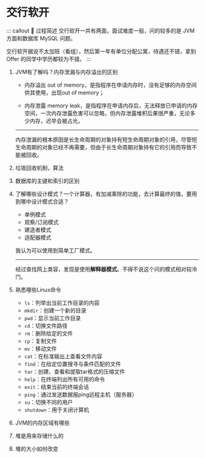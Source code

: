 # 交行软开

::: callout 🧧 过程简述
交行软开一共有两面，面试难度一般，问的较多的是 JVM 方面和数据库 MySQL 问题。

交行软开据说不太加班（看组），然后第一年有单位分配公寓，待遇还不错，拿到 Offer 的同学中学历都较为不错。
:::

1. JVM有了解吗？内存泄漏与内存溢出的区别

    * 内存溢出 out of memory，是指程序在申请内存时，没有足够的内存空间供其使用，出现out of memory；

    * 内存泄露 memory leak，是指程序在申请内存后，无法释放已申请的内存空间，一次内存泄露危害可以忽略，但内存泄露堆积后果很严重，无论多少内存，迟早会被占光。

    ---

    内存泄漏的根本原因是长生命周期的对象持有短生命周期对象的引用，尽管短生命周期的对象已经不再需要，但由于长生命周期对象持有它的引用而导致不能被回收。

2. 垃圾回收机制，算法
3. 数据库的主键和索引的区别
4. 了解哪些设计模式？一个计算器，有加减乘除的功能，去计算最终的值，要用到哪中设计模式合适？

    * 单例模式
    * 观察/订阅模式
    * 建造者模式
    * 适配器模式

    我认为可以使用到简单工厂模式。

    ---

    经过查找网上类容，发现是使用**解释器模式**。不得不说这个问的模式相对较冷门。

5. 熟悉哪些Linux命令

    * `ls`：列举出当前工作目录的内容
    * `mkdir`：创建一个新的目录
    * `pwd`：显示当前工作目录
    * `cd`：切换文件路径
    * `rm`：删除给定的文件
    * `cp`：复制文件
    * `mv`：移动文件
    * `cat`：在标准输出上查看文件内容
    * `find`：在给定位置搜寻与条件匹配的文件
    * `tar`：创建、查看和提取tar格式的压缩文件
    * `help`：在终端列出所有可用的命令
    * `exit`：结束当前的终端会话
    * `ping`：通过发送数据报ping远程主机（服务器）
    * `su`：切换不同的用户
    * `shutdown`：用于关闭计算机

6. JVM的内存区域有哪些
7. 堆是用来存储什么的
8. 堆的大小如何改变